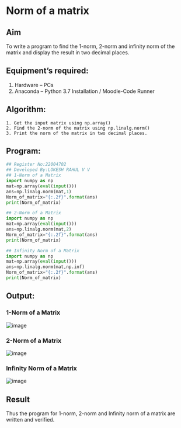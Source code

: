 # Norm of a matrix
## Aim
To write a program to find the 1-norm, 2-norm and infinity norm of the matrix and display the result in two decimal places.
## Equipment’s required:
1.	Hardware – PCs
2.	Anaconda – Python 3.7 Installation / Moodle-Code Runner
## Algorithm:
	1. Get the input matrix using np.array()   
    2. Find the 2-norm of the matrix using np.linalg.norm()
	3. Print the norm of the matrix in two decimal places.
## Program:
```Python
## Register No:22004702
## Developed By:LOKESH RAHUL V V 
## 1-Norm of a Matrix
import numpy as np
mat=np.array(eval(input()))
ans=np.linalg.norm(mat,1)
Norm_of_matrix="{:.2f}".format(ans)
print(Norm_of_matrix)

## 2-Norm of a Matrix
import numpy as np
mat=np.array(eval(input()))
ans=np.linalg.norm(mat,2)
Norm_of_matrix="{:.2f}".format(ans)
print(Norm_of_matrix)

## Infinity Norm of a Matrix
import numpy as np
mat=np.array(eval(input()))
ans=np.linalg.norm(mat,np.inf)
Norm_of_matrix="{:.2f}".format(ans)
print(Norm_of_matrix)

```
## Output:
### 1-Norm of a Matrix
![image](https://user-images.githubusercontent.com/118423842/213350977-b0244c15-b039-4462-ad28-a811c05785a7.png)

### 2-Norm of a Matrix
![image](https://user-images.githubusercontent.com/118423842/213351037-1e9a2aca-cdb1-412b-a726-1612f8dc45ca.png)

### Infinity Norm of a Matrix
![image](https://user-images.githubusercontent.com/118423842/213351064-b26ac91c-4ec5-4fdc-819c-37656e311459.png)

## Result
Thus the program for 1-norm, 2-norm and Infinity norm of a matrix are written and verified.
